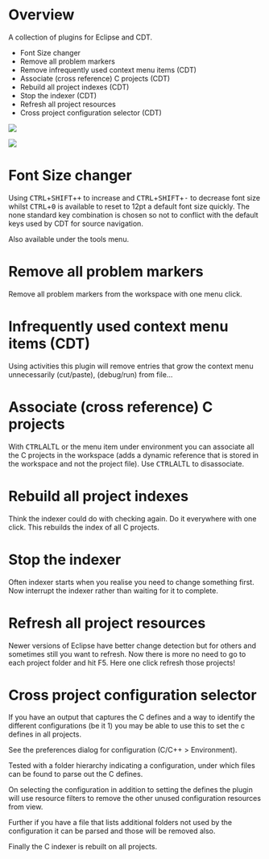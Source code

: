 Overview
===============

A collection of plugins for Eclipse and CDT. 
* Font Size changer
* Remove all problem markers
* Remove infrequently used context menu items (CDT)
* Associate (cross reference) C projects (CDT)
* Rebuild all project indexes (CDT)
* Stop the indexer (CDT)
* Refresh all project resources
* Cross project configuration selector (CDT)


![](https://raw.github.com/ovinn/eclipse-plugins/master/com.vinn.feature.utils/images/tools.png)

![](https://raw.github.com/ovinn/eclipse-plugins/master/com.vinn.feature.cdt/images/environment.png)




Font Size changer 
==
Using <kbd>CTRL</kbd>+<kbd>SHIFT</kbd>+<kbd>+</kbd> to increase and <kbd>CTRL</kbd>+<kbd>SHIFT</kbd>+<kbd>-</kbd> to decrease font size whilst <kbd>CTRL</kbd>+<kbd>0</kbd> is available to reset to 12pt a default font size quickly. The none standard key combination is chosen so not to conflict with the default keys used by CDT for source navigation.

Also available under the tools menu.

Remove all problem markers
==
Remove all problem markers from the workspace with one menu click.

Infrequently used context menu items (CDT)
==
Using activities this plugin will remove entries that grow the context menu 
unnecessarily (cut/paste), (debug/run) from file...


Associate (cross reference) C projects
==
With <kbd>CTRL</kbd>ALT<kbd>L</kbd> or the menu item under environment you can associate all the C projects in the workspace (adds a dynamic reference that is stored in the workspace and not the project file). Use <kbd>CTRL</kbd>ALT<kbd>L</kbd> to disassociate.

Rebuild all project indexes
==
Think the indexer could do with checking again. Do it everywhere with one click. This rebuilds the index of all C projects.

Stop the indexer
==
Often indexer starts when you realise you need to change something first. Now interrupt the indexer rather than waiting for it to complete.

Refresh all project resources
==
Newer versions of Eclipse have better change detection but for others and sometimes still you want to refresh. Now there is more no need to go to each project folder and hit F5. Here one click refresh those projects!


Cross project configuration selector
==
If you have an output that captures the C defines and a way to identify the 
different configurations (be it 1) you may be able to use this to set the c
defines in all projects.

See the preferences dialog for configuration (C/C++ > Environment).

Tested with a folder hierarchy indicating a configuration, under which files
can be found to parse out the C defines.

On selecting the configuration in addition to setting the defines the plugin
will use resource filters to remove the other unused configuration resources from view.

Further if you have a file that lists additional folders not used by the configuration
it can be parsed and those will be removed also.

Finally the C indexer is rebuilt on all projects.




